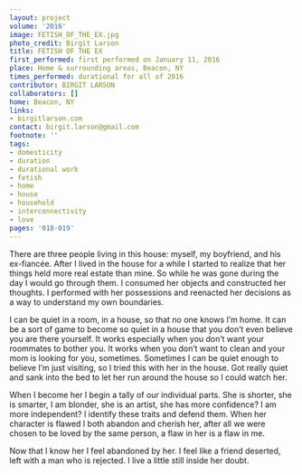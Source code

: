 ```yaml
---
layout: project
volume: '2016'
image: FETISH_OF_THE_EX.jpg
photo_credit: Birgit Larson
title: FETISH OF THE EX
first_performed: first performed on January 11, 2016
place: Home & surrounding areas, Beacon, NY
times_performed: durational for all of 2016
contributor: BIRGIT LARSON
collaborators: []
home: Beacon, NY
links:
- birgitlarson.com
contact: birgit.larson@gmail.com
footnote: ''
tags:
- domesticity
- duration
- durational work
- fetish
- home
- house
- household
- interconnectivity
- love
pages: '018-019'
---
```


There are three people living in this house: myself, my boyfriend, and his ex-fiancée. After I lived in the house for a while I started to realize that her things held more real estate than mine. So while he was gone during the day I would go through them. I consumed her objects and constructed her thoughts. I performed with her possessions and reenacted her decisions as a way to understand my own boundaries.

I can be quiet in a room, in a house, so that no one knows I’m home. It can be a sort of game to become so quiet in a house that you don’t even believe you are there yourself. It works especially when you don’t want your roommates to bother you. It works when you don’t want to clean and your mom is looking for you, sometimes. Sometimes I can be quiet enough to believe I’m just visiting, so I tried this with her in the house. Got really quiet and sank into the bed to let her run around the house so I could watch her.

When I become her I begin a tally of our individual parts. She is shorter, she is smarter, I am blonder, she is an artist, she has more confidence? I am more independent? I identify these traits and defend them. When her character is flawed I both abandon and cherish her, after all we were chosen to be loved by the same person, a flaw in her is a flaw in me.

Now that I know her I feel abandoned by her. I feel like a friend deserted, left with a man who is rejected. I live a little still inside her doubt.
